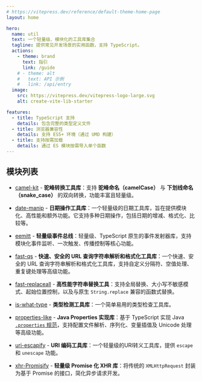 ```yaml
---
# https://vitepress.dev/reference/default-theme-home-page
layout: home

hero:
  name: util
  text: 一个轻量级、模块化的工具库集合
  tagline: 提供常见开发场景的实用函数，支持 TypeScript。
  actions:
    - theme: brand
      text: 指引
      link: /guide
    # - theme: alt
    #   text: API 示例
    #   link: /api/entry
  image:
    src: https://vitepress.dev/vitepress-logo-large.svg
    alt: create-vite-lib-starter

features:
  - title: TypeScript 支持
    details: 包含完整的类型定义文件
  - title: 浏览器兼容性
    details: 支持 ES5+ 环境（通过 UMD 构建）
  - title: 支持按需加载
    details: 通过 ES 模块按需导入单个函数
---
```


## 模块列表

* [camel-kit](/zh/modules/camel-kit/) - **驼峰转换工具库**：支持 **驼峰命名（camelCase）** 与 **下划线命名（snake_case）** 的双向转换，功能丰富且轻量级。

* [date-manip](/zh/modules/date-manip/) - **日期操作工具库**：一个轻量级的日期工具库，旨在提供模块化、高性能和额外功能。它支持多种日期操作，包括日期的增减、格式化、比较等。

* [eemitt](/zh/modules/eemitt/) - **轻量级事件总线**：轻量级、TypeScript 原生的事件发射器库，支持模块化事件监听、一次触发、传播控制等核心功能。

* [fast-qs](/zh/modules/fast-qs/) - **快速、安全的 URL 查询字符串解析和格式化工具库**：一个快速、安全的 URL 查询字符串解析和格式化工具库，支持自定义分隔符、空值处理、重复键处理等高级功能。

* [fast-replaceall](/zh/modules/fast-replaceall/) - **高性能字符串替换工具**：支持全局替换、大小写不敏感模式、起始位置控制，以及与原生 `String.replace` 兼容的函数式替换。

* [is-what-type](/zh/modules/is-what-type/) - **类型检测工具库**：一个简单易用的类型检查工具库。

* [properties-like](/zh/modules/properties-like/) - **Java Properties 实现库**：基于 TypeScript 实现 Java [`.properties` 规范](https://docs.oracle.com/en/java/javase/24/docs/api/java.base/java/util/Properties.html#load(java.io.Reader))，支持配置文件解析、序列化、变量插值及 Unicode 处理等高级功能。

* [uri-escapify](/zh/modules/uri-escapify/) - **URI 编码工具库**：一个轻量级的URI转义工具库，提供 `escape` 和 `unescape` 功能。

* [xhr-Promisify](/zh/modules/xhr-promisify/) - **轻量级 Promise 化 XHR 库**：将传统的 `XMLHttpRequest` 封装为基于 Promise 的接口，简化异步请求开发。
```
